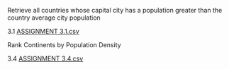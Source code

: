 
Retrieve all countries whose capital city has a population greater than the country average city population

3.1 [ASSIGNMENT 3.1.csv](https://github.com/user-attachments/files/21016596/ASSIGNMENT.3.1.csv)




Rank Continents by Population Density

3.4 [ASSIGNMENT 3.4.csv](https://github.com/user-attachments/files/20758417/ASSIGNMENT.3.4.csv)

